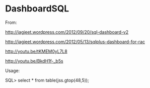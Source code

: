 DashboardSQL
============

From:

   http://jagjeet.wordpress.com/2012/09/20/sql-dashboard-v2

   http://jagjeet.wordpress.com/2012/05/13/sqlplus-dashboard-for-rac

   http://youtu.be/tKMEM0yL7L8

   http://youtu.be/BkdH1f-_b5s
      
Usage: 
 
   SQL> select * from table(jss.gtop(48,5));
